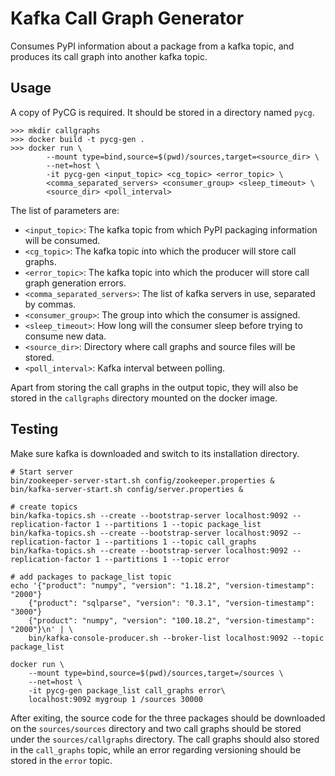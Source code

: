 Kafka Call Graph Generator
==========================

Consumes PyPI information about a package from a kafka topic, and
produces its call graph into another kafka topic.

Usage
-----

A copy of PyCG is required. It should be stored in a directory named `pycg`.

```
>>> mkdir callgraphs
>>> docker build -t pycg-gen .
>>> docker run \
        --mount type=bind,source=$(pwd)/sources,target=<source_dir> \
        --net=host \
        -it pycg-gen <input_topic> <cg_topic> <error_topic> \
        <comma_separated_servers> <consumer_group> <sleep_timeout> \
        <source_dir> <poll_interval>
```

The list of parameters are:
- `<input_topic>`: The kafka topic from which PyPI packaging information
  will be consumed.
- `<cg_topic>`: The kafka topic into which the producer will store call graphs.
- `<error_topic>`: The kafka topic into which the producer will store call
  graph generation errors.
- `<comma_separated_servers>`: The list of kafka servers in use, separated by
  commas.
- `<consumer_group>`: The group into which the consumer is assigned.
- `<sleep_timeout>`: How long will the consumer sleep before trying to consume
  new data.
- `<source_dir>`: Directory where call graphs and source files will be stored.
- `<poll_interval>`: Kafka interval between polling.

Apart from storing the call graphs in the output topic, they will also be
stored in the `callgraphs` directory mounted on the docker image.

Testing
-------

Make sure kafka is downloaded and switch to its installation directory.

```
# Start server
bin/zookeeper-server-start.sh config/zookeeper.properties &
bin/kafka-server-start.sh config/server.properties &

# create topics
bin/kafka-topics.sh --create --bootstrap-server localhost:9092 --replication-factor 1 --partitions 1 --topic package_list
bin/kafka-topics.sh --create --bootstrap-server localhost:9092 --replication-factor 1 --partitions 1 --topic call_graphs
bin/kafka-topics.sh --create --bootstrap-server localhost:9092 --replication-factor 1 --partitions 1 --topic error

# add packages to package_list topic
echo '{"product": "numpy", "version": "1.18.2", "version-timestamp": "2000"}
    {"product": "sqlparse", "version": "0.3.1", "version-timestamp": "3000"}
    {"product": "numpy", "version": "100.18.2", "version-timestamp": "2000"}\n' | \
    bin/kafka-console-producer.sh --broker-list localhost:9092 --topic package_list

docker run \
    --mount type=bind,source=$(pwd)/sources,target=/sources \
    --net=host \
    -it pycg-gen package_list call_graphs error\
    localhost:9092 mygroup 1 /sources 30000
```

After exiting, the source code for the three packages should be downloaded on
the `sources/sources` directory and two call graphs should be stored under the
`sources/callgraphs` directory.
The call graphs should also stored in the `call_graphs` topic,
while an error regarding versioning should be stored in the `error` topic.
